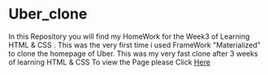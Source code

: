 # Uber_clone

In this Repository you will find my HomeWork for the Week3 of Learning HTML & CSS . This was the very first time i used FrameWork "Materialized" to clone the homepage of Uber. This was my very fast clone after 3 weeks of learning HTML & CSS
 To view the Page please Click <a href=https://arsalanamanat.github.io/Uber_clone/>Here </a>
